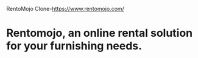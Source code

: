 RentoMojo Clone-https://www.rentomojo.com/ 
<h1> Rentomojo, an online rental solution for your furnishing needs.</h1>


